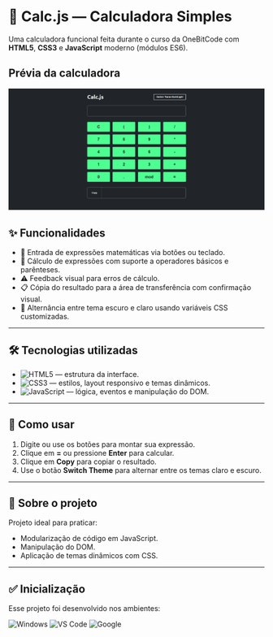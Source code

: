 # 🧮 Calc.js — Calculadora Simples

Uma calculadora funcional feita durante o curso da OneBitCode com **HTML5**, **CSS3** e **JavaScript** moderno (módulos ES6).

## Prévia da calculadora
![Imagem da calculadora](./assets/calculadora.png)


## ✨ Funcionalidades

- 🔢 Entrada de expressões matemáticas via botões ou teclado.
- 🧮 Cálculo de expressões com suporte a operadores básicos e parênteses.
- ⚠️ Feedback visual para erros de cálculo.
- 📋 Cópia do resultado para a área de transferência com confirmação visual.
- 🎨 Alternância entre tema escuro e claro usando variáveis CSS customizadas.

---

## 🛠️ Tecnologias utilizadas

- ![HTML5](https://img.shields.io/badge/HTML5-E34F26?style=for-the-badge&logo=html5&logoColor=white) — estrutura da interface.
- ![CSS3](https://img.shields.io/badge/CSS3-1572B6?style=for-the-badge&logo=css3&logoColor=white) — estilos, layout responsivo e temas dinâmicos.
- ![JavaScript](https://img.shields.io/badge/JavaScript-F7DF1E?style=for-the-badge&logo=javascript&logoColor=black) — lógica, eventos e manipulação do DOM.

---

## 🚀 Como usar

1. Digite ou use os botões para montar sua expressão.
2. Clique em **=** ou pressione **Enter** para calcular.
3. Clique em **Copy** para copiar o resultado.
4. Use o botão **Switch Theme** para alternar entre os temas claro e escuro.

---

## 📝 Sobre o projeto

Projeto ideal para praticar:

- Modularização de código em JavaScript.
- Manipulação do DOM.
- Aplicação de temas dinâmicos com CSS.

---
## ✅ Inicialização
Esse projeto foi desenvolvido nos ambientes:

![Windows](https://img.shields.io/badge/Windows-0078D6?style=for-the-badge&logo=windows&logoColor=white)
![VS Code](https://img.shields.io/badge/VS%20Code-007ACC?style=for-the-badge&logo=visual-studio-code&logoColor=white)
![Google](https://img.shields.io/badge/Google-4285F4?style=for-the-badge&logo=google&logoColor=white)


